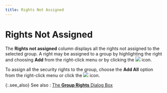 ```yaml
---
title: Rights Not Assigned
---
```


# Rights Not Assigned


The **Rights not assigned** column  displays all the rights not assigned to the selected group. A right may  be assigned to a group by highlighting the right and choosing **Add** from the right-click menu or by clicking the ![]({{site.sc_baseurl}}/img/setup_move_left.gif) icon.


To assign all the security rights to the group, choose the **Add 
 All** option from the right-click menu or click the ![]({{site.sc_baseurl}}/img/setup_moveall_left.gif) icon.


{:.see_also}
See also
: [The **Group Rights** Dialog Box]({{site.sc_baseurl}}/misc/group_rights_dialog_box.html)
